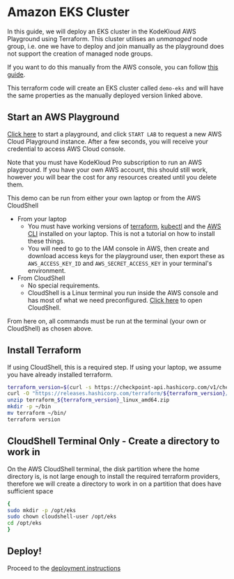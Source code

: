 # Amazon EKS Cluster

In this guide, we will deploy an EKS cluster in the KodeKloud AWS Playground using Terraform. This cluster utilises an *unmanaged* node group, i.e. one we have to deploy and join manually as the playground does not support the creation of managed node groups.

If you want to do this manually from the AWS console, you can follow [this guide](https://github.com/kodekloudhub/certified-kubernetes-administrator-course/blob/master/managed-clusters/eks/console/README.md).

This terraform code will create an EKS cluster called `demo-eks` and will have the same properties as the manually deployed version linked above.

## Start an AWS Playground

[Click here](https://kodekloud.com/playgrounds/playground-aws) to start a playground, and click `START LAB` to request a new AWS Cloud Playground instance. After a few seconds, you will receive your credential to access AWS Cloud console.

Note that you must have KodeKloud Pro subscription to run an AWS playground. If you have your own AWS account, this should still work, however *you* will bear the cost for any resources created until you delete them.

This demo can be run from either your own laptop or from the AWS CloudShell
* From your laptop
    * You must have working versions of [terraform](https://developer.hashicorp.com/terraform/install), [kubectl](https://kubernetes.io/docs/tasks/tools/#kubectl) and the [AWS CLI](https://docs.aws.amazon.com/cli/latest/userguide/getting-started-install.html#getting-started-install-instructions) installed on your laptop. This is not a tutorial on how to install these things.
    * You will need to go to the IAM console in AWS, then create and download access keys for the playground user, then export these as `AWS_ACCESS_KEY_ID` and `AWS_SECRET_ACCESS_KEY` in your terminal's environment.
* From CloudShell
    * No special requirements.
    * CloudShell is a Linux terminal you run inside the AWS console and has most of what we need preconfigured. [Click here](https://us-east-1.console.aws.amazon.com/cloudshell/home?region=us-east-1) to open CloudShell.

From here on, all commands must be run at the terminal (your own or CloudShell) as chosen above.

## Install Terraform

If using CloudShell, this is a required step. If using your laptop, we assume you have already installed terraform.

```bash
terraform_version=$(curl -s https://checkpoint-api.hashicorp.com/v1/check/terraform | jq -r -M '.current_version')
curl -O "https://releases.hashicorp.com/terraform/${terraform_version}/terraform_${terraform_version}_linux_amd64.zip"
unzip terraform_${terraform_version}_linux_amd64.zip
mkdir -p ~/bin
mv terraform ~/bin/
terraform version
```

## CloudShell Terminal Only - Create a directory to work in

On the AWS CloudShell terminal, the disk partition where the home directory is, is not large enough to install the required terraform providers, therefore we will create a directory to work in on a partition that does have sufficient space

```bash
{
sudo mkdir -p /opt/eks
sudo chown cloudshell-user /opt/eks
cd /opt/eks
}
```

## Deploy!

Proceed to the [deployment instructions](./deploy.md)
